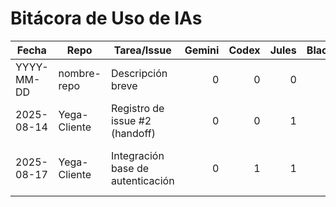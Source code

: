 # Bitácora de Uso de IAs

| Fecha       | Repo            | Tarea/Issue                 | Gemini | Codex | Jules | Blackbox | Notas |
|-------------|-----------------|-----------------------------|-------:|------:|------:|--------:|-------|
| YYYY-MM-DD  | nombre-repo     | Descripción breve           |   0    |   0   |   0   |    0    | Texto |
| 2025-08-14  | Yega-Cliente    | Registro de issue #2 (handoff)                      |   0    |   0   |   1   |    0    | Handoff enlazado en índice. |
| 2025-08-17  | Yega-Cliente    | Integración base de autenticación                   |   0    |   1   |   1   |    0    | Implementación de hooks, axios y env para autenticación |
